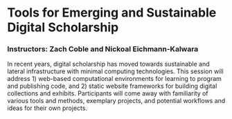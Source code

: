 # Tools for Emerging and Sustainable Digital Scholarship
### Instructors: Zach Coble and Nickoal Eichmann-Kalwara

In recent years, digital scholarship has moved towards sustainable and lateral infrastructure with minimal computing technologies. This session will address 1) web-based computational environments for learning to program and publishing code, and 2) static website frameworks for building digital collections and exhibits. Participants will come away with familiarity of various tools and methods, exemplary projects, and potential workflows and ideas for their own projects.
